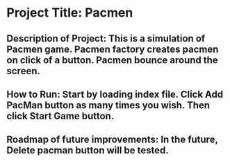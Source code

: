 # Project Title: Pacmen
## Description of Project: This is a simulation of Pacmen game. Pacmen factory creates pacmen on click of a button. Pacmen bounce around the screen. 
## How to Run: Start by loading index file. Click Add PacMan button as many times you wish. Then click Start Game button.
## Roadmap of future improvements: In the future, Delete pacman button will be tested.

